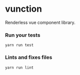 # vunction

Renderless vue component library.

### Run your tests
```
yarn run test
```

### Lints and fixes files
```
yarn run lint
```

